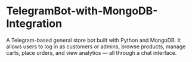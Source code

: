 # TelegramBot-with-MongoDB-Integration
A Telegram-based general store bot built with Python and MongoDB. It allows users to log in as customers or admins, browse products, manage carts, place orders, and view analytics — all through a chat interface.

